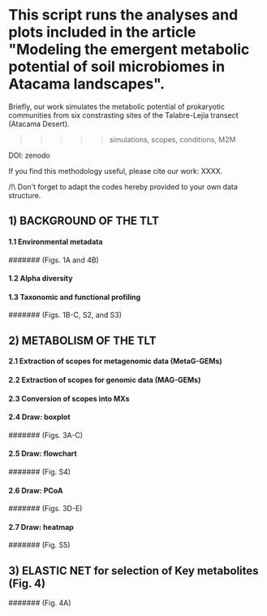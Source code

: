 # This script runs the analyses and plots included in the article "Modeling the emergent metabolic potential of soil microbiomes in Atacama landscapes".

Briefly, our work simulates the metabolic potential of prokaryotic communities from six constrasting sites of the Talabre-Lejía transect (Atacama Desert). 
>>>>> simulations, scopes, conditions, M2M

DOI: zenodo

If you find this methodology useful, please cite our work: XXXX.

/!\ Don't forget to adapt the codes hereby provided to your own data structure. 

## 1) BACKGROUND OF THE TLT
####    1.1 Environmental metadata
####### (Figs. 1A and 4B)
####    1.2 Alpha diversity
####    1.3 Taxonomic and functional profiling
####### (Figs. 1B-C, S2, and S3)
## 2) METABOLISM OF THE TLT
####    2.1 Extraction of scopes for metagenomic data (MetaG-GEMs)
####    2.2 Extraction of scopes for genomic data (MAG-GEMs)
####    2.3 Conversion of scopes into MXs
####    2.4 Draw: boxplot
####### (Figs. 3A-C)
####    2.5 Draw: flowchart
####### (Fig. S4)
####    2.6 Draw: PCoA
####### (Figs. 3D-E)
####    2.7 Draw: heatmap
####### (Fig. S5)
## 3) ELASTIC NET for selection of Key metabolites (Fig. 4)
####### (Fig. 4A)
